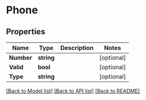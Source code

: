 # Phone

## Properties

Name | Type | Description | Notes
------------ | ------------- | ------------- | -------------
**Number** | **string** |  | [optional] 
**Valid** | **bool** |  | [optional] 
**Type** | **string** |  | [optional] 

[[Back to Model list]](../README.md#documentation-for-models) [[Back to API list]](../README.md#documentation-for-api-endpoints) [[Back to README]](../README.md)


